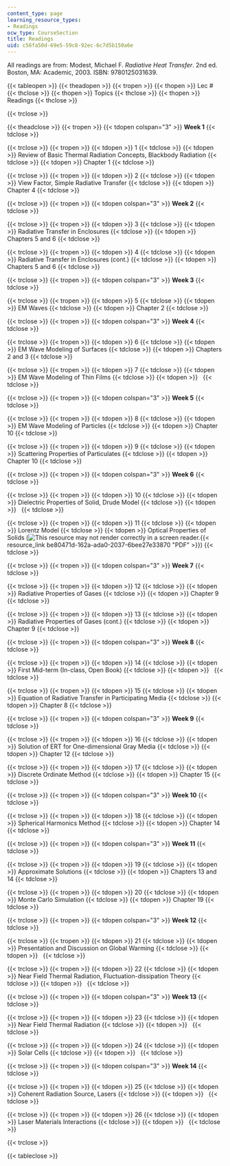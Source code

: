 ```yaml
---
content_type: page
learning_resource_types:
- Readings
ocw_type: CourseSection
title: Readings
uid: c56fa50d-69e5-59c8-92ec-6c7d5b150a6e
---
```


All readings are from: Modest, Michael F. _Radiative Heat Transfer_. 2nd ed. Boston, MA: Academic, 2003. ISBN: 9780125031639.

{{< tableopen >}}
{{< theadopen >}}
{{< tropen >}}
{{< thopen >}}
Lec #
{{< thclose >}}
{{< thopen >}}
Topics
{{< thclose >}}
{{< thopen >}}
Readings
{{< thclose >}}

{{< trclose >}}

{{< theadclose >}}
{{< tropen >}}
{{< tdopen colspan="3" >}}
**Week 1**
{{< tdclose >}}

{{< trclose >}}
{{< tropen >}}
{{< tdopen >}}
1
{{< tdclose >}}
{{< tdopen >}}
Review of Basic Thermal Radiation Concepts, Blackbody Radiation
{{< tdclose >}}
{{< tdopen >}}
Chapter 1
{{< tdclose >}}

{{< trclose >}}
{{< tropen >}}
{{< tdopen >}}
2
{{< tdclose >}}
{{< tdopen >}}
View Factor, Simple Radiative Transfer
{{< tdclose >}}
{{< tdopen >}}
Chapter 4
{{< tdclose >}}

{{< trclose >}}
{{< tropen >}}
{{< tdopen colspan="3" >}}
**Week 2**
{{< tdclose >}}

{{< trclose >}}
{{< tropen >}}
{{< tdopen >}}
3
{{< tdclose >}}
{{< tdopen >}}
Radiative Transfer in Enclosures
{{< tdclose >}}
{{< tdopen >}}
Chapters 5 and 6
{{< tdclose >}}

{{< trclose >}}
{{< tropen >}}
{{< tdopen >}}
4
{{< tdclose >}}
{{< tdopen >}}
Radiative Transfer in Enclosures (cont.)
{{< tdclose >}}
{{< tdopen >}}
Chapters 5 and 6
{{< tdclose >}}

{{< trclose >}}
{{< tropen >}}
{{< tdopen colspan="3" >}}
**Week 3**
{{< tdclose >}}

{{< trclose >}}
{{< tropen >}}
{{< tdopen >}}
5
{{< tdclose >}}
{{< tdopen >}}
EM Waves
{{< tdclose >}}
{{< tdopen >}}
Chapter 2
{{< tdclose >}}

{{< trclose >}}
{{< tropen >}}
{{< tdopen colspan="3" >}}
**Week 4**
{{< tdclose >}}

{{< trclose >}}
{{< tropen >}}
{{< tdopen >}}
6
{{< tdclose >}}
{{< tdopen >}}
EM Wave Modeling of Surfaces
{{< tdclose >}}
{{< tdopen >}}
Chapters 2 and 3
{{< tdclose >}}

{{< trclose >}}
{{< tropen >}}
{{< tdopen >}}
7
{{< tdclose >}}
{{< tdopen >}}
EM Wave Modeling of Thin Films
{{< tdclose >}}
{{< tdopen >}}
 
{{< tdclose >}}

{{< trclose >}}
{{< tropen >}}
{{< tdopen colspan="3" >}}
**Week 5**
{{< tdclose >}}

{{< trclose >}}
{{< tropen >}}
{{< tdopen >}}
8
{{< tdclose >}}
{{< tdopen >}}
EM Wave Modeling of Particles
{{< tdclose >}}
{{< tdopen >}}
Chapter 10
{{< tdclose >}}

{{< trclose >}}
{{< tropen >}}
{{< tdopen >}}
9
{{< tdclose >}}
{{< tdopen >}}
Scattering Properties of Particulates
{{< tdclose >}}
{{< tdopen >}}
Chapter 10
{{< tdclose >}}

{{< trclose >}}
{{< tropen >}}
{{< tdopen colspan="3" >}}
**Week 6**
{{< tdclose >}}

{{< trclose >}}
{{< tropen >}}
{{< tdopen >}}
10
{{< tdclose >}}
{{< tdopen >}}
Dielectric Properties of Solid, Drude Model
{{< tdclose >}}
{{< tdopen >}}
 
{{< tdclose >}}

{{< trclose >}}
{{< tropen >}}
{{< tdopen >}}
11
{{< tdclose >}}
{{< tdopen >}}
Lorentz Model
{{< tdclose >}}
{{< tdopen >}}
Optical Properties of Solids (![This resource may not render correctly in a screen reader.](/images/inacessible.gif){{< resource_link be80471d-162a-ada0-2037-6bee27e33870 "PDF" >}})
{{< tdclose >}}

{{< trclose >}}
{{< tropen >}}
{{< tdopen colspan="3" >}}
**Week 7**
{{< tdclose >}}

{{< trclose >}}
{{< tropen >}}
{{< tdopen >}}
12
{{< tdclose >}}
{{< tdopen >}}
Radiative Properties of Gases
{{< tdclose >}}
{{< tdopen >}}
Chapter 9
{{< tdclose >}}

{{< trclose >}}
{{< tropen >}}
{{< tdopen >}}
13
{{< tdclose >}}
{{< tdopen >}}
Radiative Properties of Gases (cont.)
{{< tdclose >}}
{{< tdopen >}}
Chapter 9
{{< tdclose >}}

{{< trclose >}}
{{< tropen >}}
{{< tdopen colspan="3" >}}
**Week 8**
{{< tdclose >}}

{{< trclose >}}
{{< tropen >}}
{{< tdopen >}}
14
{{< tdclose >}}
{{< tdopen >}}
First Mid-term (In-class, Open Book)
{{< tdclose >}}
{{< tdopen >}}
 
{{< tdclose >}}

{{< trclose >}}
{{< tropen >}}
{{< tdopen >}}
15
{{< tdclose >}}
{{< tdopen >}}
Equation of Radiative Transfer in Participating Media
{{< tdclose >}}
{{< tdopen >}}
Chapter 8
{{< tdclose >}}

{{< trclose >}}
{{< tropen >}}
{{< tdopen colspan="3" >}}
**Week 9**
{{< tdclose >}}

{{< trclose >}}
{{< tropen >}}
{{< tdopen >}}
16
{{< tdclose >}}
{{< tdopen >}}
Solution of ERT for One-dimensional Gray Media
{{< tdclose >}}
{{< tdopen >}}
Chapter 12
{{< tdclose >}}

{{< trclose >}}
{{< tropen >}}
{{< tdopen >}}
17
{{< tdclose >}}
{{< tdopen >}}
Discrete Ordinate Method
{{< tdclose >}}
{{< tdopen >}}
Chapter 15
{{< tdclose >}}

{{< trclose >}}
{{< tropen >}}
{{< tdopen colspan="3" >}}
**Week 10**
{{< tdclose >}}

{{< trclose >}}
{{< tropen >}}
{{< tdopen >}}
18
{{< tdclose >}}
{{< tdopen >}}
Spherical Harmonics Method
{{< tdclose >}}
{{< tdopen >}}
Chapter 14
{{< tdclose >}}

{{< trclose >}}
{{< tropen >}}
{{< tdopen colspan="3" >}}
**Week 11**
{{< tdclose >}}

{{< trclose >}}
{{< tropen >}}
{{< tdopen >}}
19
{{< tdclose >}}
{{< tdopen >}}
Approximate Solutions
{{< tdclose >}}
{{< tdopen >}}
Chapters 13 and 14
{{< tdclose >}}

{{< trclose >}}
{{< tropen >}}
{{< tdopen >}}
20
{{< tdclose >}}
{{< tdopen >}}
Monte Carlo Simulation
{{< tdclose >}}
{{< tdopen >}}
Chapter 19
{{< tdclose >}}

{{< trclose >}}
{{< tropen >}}
{{< tdopen colspan="3" >}}
**Week 12**
{{< tdclose >}}

{{< trclose >}}
{{< tropen >}}
{{< tdopen >}}
21
{{< tdclose >}}
{{< tdopen >}}
Presentation and Discussion on Global Warming
{{< tdclose >}}
{{< tdopen >}}
 
{{< tdclose >}}

{{< trclose >}}
{{< tropen >}}
{{< tdopen >}}
22
{{< tdclose >}}
{{< tdopen >}}
Near Field Thermal Radiation, Fluctuation-dissipation Theory
{{< tdclose >}}
{{< tdopen >}}
 
{{< tdclose >}}

{{< trclose >}}
{{< tropen >}}
{{< tdopen colspan="3" >}}
**Week 13**
{{< tdclose >}}

{{< trclose >}}
{{< tropen >}}
{{< tdopen >}}
23
{{< tdclose >}}
{{< tdopen >}}
Near Field Thermal Radiation
{{< tdclose >}}
{{< tdopen >}}
 
{{< tdclose >}}

{{< trclose >}}
{{< tropen >}}
{{< tdopen >}}
24
{{< tdclose >}}
{{< tdopen >}}
Solar Cells
{{< tdclose >}}
{{< tdopen >}}
 
{{< tdclose >}}

{{< trclose >}}
{{< tropen >}}
{{< tdopen colspan="3" >}}
**Week 14**
{{< tdclose >}}

{{< trclose >}}
{{< tropen >}}
{{< tdopen >}}
25
{{< tdclose >}}
{{< tdopen >}}
Coherent Radiation Source, Lasers
{{< tdclose >}}
{{< tdopen >}}
 
{{< tdclose >}}

{{< trclose >}}
{{< tropen >}}
{{< tdopen >}}
26
{{< tdclose >}}
{{< tdopen >}}
Laser Materials Interactions
{{< tdclose >}}
{{< tdopen >}}
 
{{< tdclose >}}

{{< trclose >}}

{{< tableclose >}}
